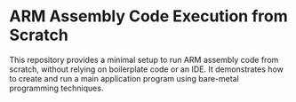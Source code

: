 # ARM Assembly Code Execution from Scratch
This repository provides a minimal setup to run ARM assembly code from scratch, without relying on boilerplate code or an IDE. It demonstrates how to create and run a main application program using bare-metal programming techniques.
